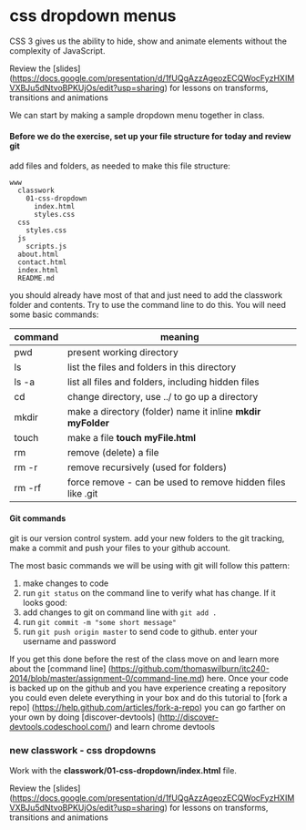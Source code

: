 css dropdown menus
======

CSS 3 gives us the ability to hide, show and animate elements without the complexity of JavaScript.

Review the [slides] (https://docs.google.com/presentation/d/1fUQgAzzAgeozECQWocFyzHXIMVXBJu5dNtvoBPKUjOs/edit?usp=sharing) for lessons on transforms, transitions and animations

We can start by making a sample dropdown menu together in class. 

#### Before we do the exercise, set up your file structure for today and review git
add files and folders, as needed to make this file structure:

```
www
  classwork
    01-css-dropdown
      index.html
      styles.css
  css
    styles.css
  js
    scripts.js
  about.html
  contact.html
  index.html
  README.md
```

you should already have most of that and just need to add the classwork folder and contents. Try to use the command line to do this. You will need some basic commands:


| command  |  meaning |
| --- | --- |
|pwd | present working directory |
| ls | list the files and folders in this directory |
| ls -a | list all files and folders, including hidden files |
| cd | change directory, use ../ to go up a directory |
| mkdir | make a directory (folder) name it inline **mkdir myFolder** |
|  touch | make a file **touch myFile.html** |
| rm | remove (delete) a file |
| rm -r | remove recursively (used for folders) |
| rm -rf | force remove - can be used to remove hidden files like .git |


#### Git commands
git is our version control system. add your new folders to the git tracking, make a commit and push your files to your github account.

The most basic commands we will be using with git will follow this pattern:

1. make changes to code
2. run   `git status` on the command line to verify what has change. If it looks good:
2. add changes to git on command line with `git add .`
3. run `git commit -m "some short message"`
4. run `git push origin master` to send code to github. enter your username and password

If you get this done before the rest of the class move on and learn more about the [command line] (https://github.com/thomaswilburn/itc240-2014/blob/master/assignment-0/command-line.md) here.
Once your code is backed up on the github and you have experience creating a repository you could even delete everything in your box and do this tutorial to [fork a repo] (https://help.github.com/articles/fork-a-repo)
you can go farther on your own by doing [discover-devtools] (http://discover-devtools.codeschool.com/) and learn chrome devtools

### new classwork - css dropdowns
Work with the **classwork/01-css-dropdown/index.html** file.

Review the [slides] (https://docs.google.com/presentation/d/1fUQgAzzAgeozECQWocFyzHXIMVXBJu5dNtvoBPKUjOs/edit?usp=sharing) for lessons on transforms, transitions and animations
